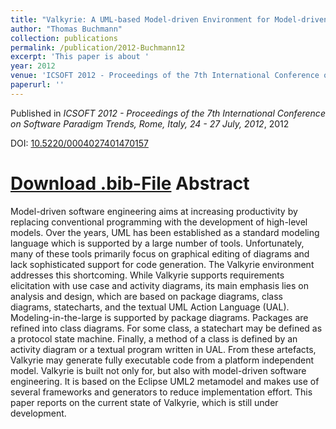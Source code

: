 ```yaml
---
title: "Valkyrie: A UML-based Model-driven Environment for Model-driven Software Engineering"
author: "Thomas Buchmann"
collection: publications
permalink: /publication/2012-Buchmann12
excerpt: 'This paper is about '
year: 2012
venue: 'ICSOFT 2012 - Proceedings of the 7th International Conference on Software Paradigm Trends, Rome, Italy, 24 - 27 July, 2012'
paperurl: ''
---
```


Published in *ICSOFT 2012 - Proceedings of the 7th International Conference on Software Paradigm Trends, Rome, Italy, 24 - 27 July, 2012*, 2012

DOI: [10.5220/0004027401470157](https://doi.org/10.5220/0004027401470157)

[Download .bib-File](http://tbuchmann.github.io/files/Buchmann12.bib)
Abstract
=====

Model-driven software engineering aims at increasing productivity by replacing conventional programming with the development of high-level models. Over the years, UML has been established as a standard modeling language which is supported by a large number of tools. Unfortunately, many of these tools primarily focus on graphical editing of diagrams and lack sophisticated support for code generation. The Valkyrie environment addresses this shortcoming. While Valkyrie supports requirements elicitation with use case and activity diagrams, its main emphasis lies on analysis and design, which are based on package diagrams, class diagrams, statecharts, and the textual UML Action Language (UAL). Modeling-in-the-large is supported by package diagrams. Packages are refined into class diagrams. For some class, a statechart may be defined as a protocol state machine. Finally, a method of a class is defined by an activity diagram or a textual program written in UAL. From these artefacts, Valkyrie may generate fully executable code from a platform independent model. Valkyrie is built not only for, but also with model-driven software engineering. It is based on the Eclipse UML2 metamodel and makes use of several frameworks and generators to reduce implementation effort. This paper reports on the current state of Valkyrie, which is still under development.
